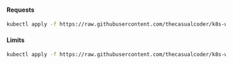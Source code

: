 #### Requests

```bash
kubectl apply -f https://raw.githubusercontent.com/thecasualcoder/k8s-workshop/master/3-requests-and-limits/requests.yaml
```

#### Limits

```bash
kubectl apply -f https://raw.githubusercontent.com/thecasualcoder/k8s-workshop/master/3-requests-and-limits/limits.yaml
```
